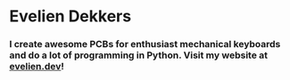 # Evelien Dekkers

### I create awesome PCBs for enthusiast mechanical keyboards and do a lot of programming in Python. Visit my website at [evelien.dev](https://evelien.dev/)!
